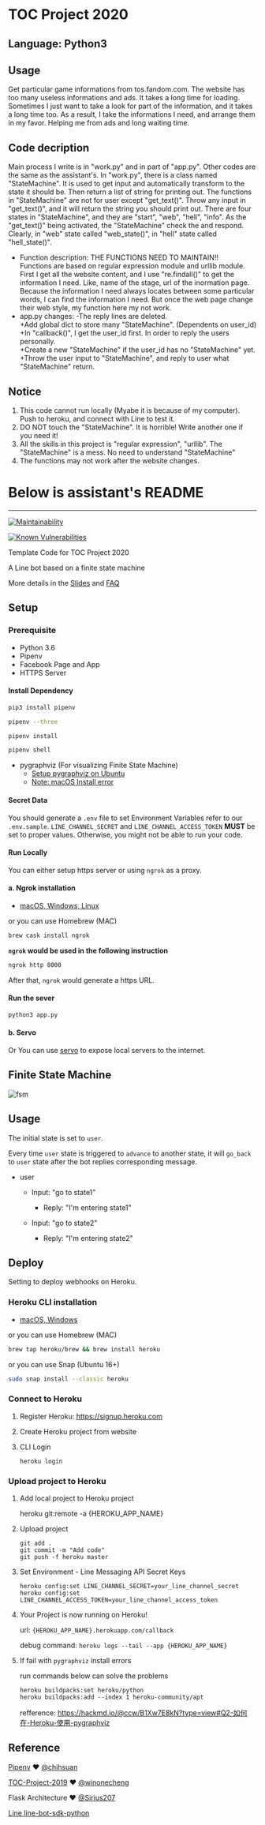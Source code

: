 # TOC Project 2020
## Language: Python3 
## Usage
Get particular game informations from tos.fandom.com.
The website has too many useless informations and ads. It takes a long time for loading.
Sometimes I just want to take a look for part of the information, and it takes a long time too.
As a result, I take the informations I need, and arrange them in my favor.
Helping me from ads and long waiting time.
## Code decription
Main process I write is in "work.py" and in part of "app.py". Other codes are the same as the assistant's. 
In "work.py", there is a class named "StateMachine". 
It is used to get input and automatically transform to the state it should be. Then return 
a list of string for printing out. The functions in "StateMachine" are not for user except "get_text()". 
Throw any input in "get_text()", and it will return the string you should print out. 
There are four states in "StateMachine", and they are "start", "web", "hell", "info". 
As the "get_text()" being activated, the "StateMachine" check the and respond. Clearly, in "web" state 
called "web_state()", in "hell" state called "hell_state()".
* Function description:
THE FUNCTIONS NEED TO MAINTAIN!!</br>
Functions are based on regular expression module and urllib module. First I get all the website
 content, and I use "re.findall()" to get the information I need. Like, name of the stage, url 
 of the inormation page. Because the information I need always locates between some particular words, I 
 can find the information I need. But once the web page change their web style, my function here my not
 work.</br>
* app.py changes:
-The reply lines are deleted.</br>
+Add global dict to store many "StateMachine". (Dependents on user_id)</br>
+In "callback()", I get the user_id first. In order to reply the users personally.</br>
+Create a new "StateMachine" if the user_id has no "StateMachine" yet.</br>
+Throw the user input to "StateMachine", and reply to user what "StateMachine" return.</br>
## Notice
1. This code cannot run locally (Myabe it is because of my computer). Push to heroku, and connect with Line to test it.
2. DO NOT touch the "StateMachine". It is horrible! Write another one if you need it!
3. All the skills in this project is "regular expression", "urllib". The "StateMachine" is a mess. No need to understand "StateMachine"
4. The functions may not work after the website changes.












# Below is assistant's README
--------------------------------------------------------------------------------------------------------------

[![Maintainability](https://api.codeclimate.com/v1/badges/dc7fa47fcd809b99d087/maintainability)](https://codeclimate.com/github/NCKU-CCS/TOC-Project-2020/maintainability)

[![Known Vulnerabilities](https://snyk.io/test/github/NCKU-CCS/TOC-Project-2020/badge.svg)](https://snyk.io/test/github/NCKU-CCS/TOC-Project-2020)


Template Code for TOC Project 2020

A Line bot based on a finite state machine

More details in the [Slides](https://hackmd.io/@TTW/ToC-2019-Project#) and [FAQ](https://hackmd.io/s/B1Xw7E8kN)

## Setup

### Prerequisite
* Python 3.6
* Pipenv
* Facebook Page and App
* HTTPS Server

#### Install Dependency
```sh
pip3 install pipenv

pipenv --three

pipenv install

pipenv shell
```

* pygraphviz (For visualizing Finite State Machine)
    * [Setup pygraphviz on Ubuntu](http://www.jianshu.com/p/a3da7ecc5303)
	* [Note: macOS Install error](https://github.com/pygraphviz/pygraphviz/issues/100)


#### Secret Data
You should generate a `.env` file to set Environment Variables refer to our `.env.sample`.
`LINE_CHANNEL_SECRET` and `LINE_CHANNEL_ACCESS_TOKEN` **MUST** be set to proper values.
Otherwise, you might not be able to run your code.

#### Run Locally
You can either setup https server or using `ngrok` as a proxy.

#### a. Ngrok installation
* [ macOS, Windows, Linux](https://ngrok.com/download)

or you can use Homebrew (MAC)
```sh
brew cask install ngrok
```

**`ngrok` would be used in the following instruction**

```sh
ngrok http 8000
```

After that, `ngrok` would generate a https URL.

#### Run the sever

```sh
python3 app.py
```

#### b. Servo

Or You can use [servo](http://serveo.net/) to expose local servers to the internet.


## Finite State Machine
![fsm](./img/show-fsm.png)

## Usage
The initial state is set to `user`.

Every time `user` state is triggered to `advance` to another state, it will `go_back` to `user` state after the bot replies corresponding message.

* user
	* Input: "go to state1"
		* Reply: "I'm entering state1"

	* Input: "go to state2"
		* Reply: "I'm entering state2"

## Deploy
Setting to deploy webhooks on Heroku.

### Heroku CLI installation

* [macOS, Windows](https://devcenter.heroku.com/articles/heroku-cli)

or you can use Homebrew (MAC)
```sh
brew tap heroku/brew && brew install heroku
```

or you can use Snap (Ubuntu 16+)
```sh
sudo snap install --classic heroku
```

### Connect to Heroku

1. Register Heroku: https://signup.heroku.com

2. Create Heroku project from website

3. CLI Login

	`heroku login`

### Upload project to Heroku

1. Add local project to Heroku project

	heroku git:remote -a {HEROKU_APP_NAME}

2. Upload project

	```
	git add .
	git commit -m "Add code"
	git push -f heroku master
	```

3. Set Environment - Line Messaging API Secret Keys

	```
	heroku config:set LINE_CHANNEL_SECRET=your_line_channel_secret
	heroku config:set LINE_CHANNEL_ACCESS_TOKEN=your_line_channel_access_token
	```

4. Your Project is now running on Heroku!

	url: `{HEROKU_APP_NAME}.herokuapp.com/callback`

	debug command: `heroku logs --tail --app {HEROKU_APP_NAME}`

5. If fail with `pygraphviz` install errors

	run commands below can solve the problems
	```
	heroku buildpacks:set heroku/python
	heroku buildpacks:add --index 1 heroku-community/apt
	```

	refference: https://hackmd.io/@ccw/B1Xw7E8kN?type=view#Q2-如何在-Heroku-使用-pygraphviz

## Reference
[Pipenv](https://medium.com/@chihsuan/pipenv-更簡單-更快速的-python-套件管理工具-135a47e504f4) ❤️ [@chihsuan](https://github.com/chihsuan)

[TOC-Project-2019](https://github.com/winonecheng/TOC-Project-2019) ❤️ [@winonecheng](https://github.com/winonecheng)

Flask Architecture ❤️ [@Sirius207](https://github.com/Sirius207)

[Line line-bot-sdk-python](https://github.com/line/line-bot-sdk-python/tree/master/examples/flask-echo)
